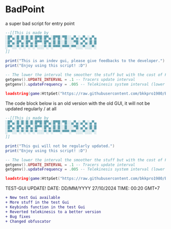 # BadPoint
 a super bad script for entry point

```lua
--[[This is made by
░█▀▄░█░█░█░█░█▀█░█▀▄░█▀█░▀█░░▄▀▄░▄▀▄░▄▀▄
░█▀▄░█▀▄░█▀▄░█▀▀░█▀▄░█░█░░█░░░▀█░▄▀▄░█░█
░▀▀░░▀░▀░▀░▀░▀░░░▀░▀░▀▀▀░▀▀▀░▀▀░░░▀░░░▀░
]]

print("This is an indev gui, please give feedbacks to the developer.")
print("Enjoy using this script! :D")

-- The lower the interval the smoother the stuff but with the cost of FPS drops
getgenv().UPDATE_INTERVAL = .1 -- Tracers update interval
getgenv().updateFrequency = .005 -- Telekinesis system interval (lower = less buggy)

loadstring(game:HttpGet("https://raw.githubusercontent.com/bkkpro1980/BadPoint/main/main.lua"))()
```

The code block below is an old version with the old GUI, it will not be updated regularly / at all
```lua
--[[This is made by
░█▀▄░█░█░█░█░█▀█░█▀▄░█▀█░▀█░░▄▀▄░▄▀▄░▄▀▄
░█▀▄░█▀▄░█▀▄░█▀▀░█▀▄░█░█░░█░░░▀█░▄▀▄░█░█
░▀▀░░▀░▀░▀░▀░▀░░░▀░▀░▀▀▀░▀▀▀░▀▀░░░▀░░░▀░
]]

print("This gui will not be regularly updated.")
print("Enjoy using this script! :D")

-- The lower the interval the smoother the stuff but with the cost of FPS drops
getgenv().UPDATE_INTERVAL = .1 -- Tracers update interval
getgenv().updateFrequency = .005 -- Telekinesis system interval (lower = less buggy)

loadstring(game:HttpGet("https://raw.githubusercontent.com/bkkpro1980/BadPoint/main/main-old.lua"))()
```

TEST-GUI UPDATE! 
DATE: DD/MM/YYYY 27/10/2024
TIME: 00:20 GMT+7

```diff
+ New test Gui available
+ More stuff in the test Gui
+ Keybinds function in the test Gui
+ Reverted telekinesis to a better version
+ Bug fixes
+ Changed obfuscator
```